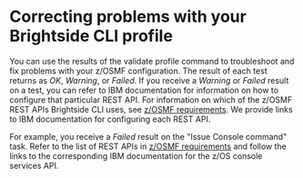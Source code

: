 # Correcting problems with your Brightside CLI profile

You can use the results of the validate profile command to troubleshoot and fix problems with your z/OSMF configuration. The result of each test returns as *OK*, *Warning*, or *Failed*. If you receive a *Warning* or *Failed* result on a test, you can refer to IBM documentation for information on how to configure that particular REST API. For information on which of the z/OSMF REST APIs Brightside CLI uses, see [z/OSMF requirements](prezosmf.md). We provide links to IBM documentation for configuring each REST API. 

For example, you receive a *Failed* result on the "Issue Console
command" task. Refer to the list of REST APIs in [z/OSMF requirements](prezosmf.md) and follow the links to
the corresponding IBM documentation for the z/OS console services API. 


